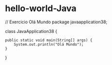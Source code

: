 # hello-world-Java
// Exercicio Olá Mundo
package javaapplication38;

class JavaApplication38 {

    public static void main(String[] args) {
        System.out.println("Olá Mundo");
    }

}
